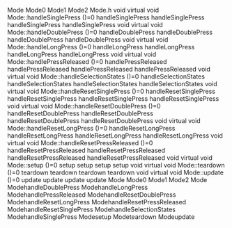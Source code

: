 Mode Mode0 Mode1 Mode2 Mode.h void virtual void Mode::handleSinglePress
()=0 handleSinglePress handleSinglePress handleSinglePress
handleSinglePress void virtual void Mode::handleDoublePress ()=0
handleDoublePress handleDoublePress handleDoublePress handleDoublePress
void virtual void Mode::handleLongPress ()=0 handleLongPress
handleLongPress handleLongPress handleLongPress void virtual void
Mode::handlePressReleased ()=0 handlePressReleased handlePressReleased
handlePressReleased handlePressReleased void virtual void
Mode::handleSelectionStates ()=0 handleSelectionStates
handleSelectionStates handleSelectionStates handleSelectionStates void
virtual void Mode::handleResetSinglePress ()=0 handleResetSinglePress
handleResetSinglePress handleResetSinglePress handleResetSinglePress
void virtual void Mode::handleResetDoublePress ()=0
handleResetDoublePress handleResetDoublePress handleResetDoublePress
handleResetDoublePress void virtual void Mode::handleResetLongPress ()=0
handleResetLongPress handleResetLongPress handleResetLongPress
handleResetLongPress void virtual void Mode::handleResetPressReleased
()=0 handleResetPressReleased handleResetPressReleased
handleResetPressReleased handleResetPressReleased void virtual void
Mode::setup ()=0 setup setup setup setup void virtual void
Mode::teardown ()=0 teardown teardown teardown teardown void virtual
void Mode::update ()=0 update update update update Mode Mode0 Mode1
Mode2 Mode ModehandleDoublePress ModehandleLongPress
ModehandlePressReleased ModehandleResetDoublePress
ModehandleResetLongPress ModehandleResetPressReleased
ModehandleResetSinglePress ModehandleSelectionStates
ModehandleSinglePress Modesetup Modeteardown Modeupdate
